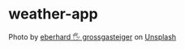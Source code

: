 # weather-app
Photo by <a href="https://unsplash.com/@eberhardgross?utm_source=unsplash&utm_medium=referral&utm_content=creditCopyText">eberhard 🖐 grossgasteiger</a> on <a href="https://unsplash.com/s/photos/dark-weather?utm_source=unsplash&utm_medium=referral&utm_content=creditCopyText">Unsplash</a>
  